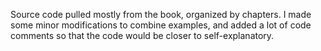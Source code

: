 Source code pulled mostly from the book, organized by chapters. I made
some minor modifications to combine examples, and added a lot of code
comments so that the code would be closer to self-explanatory.
